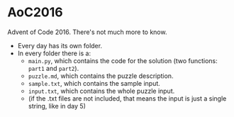 # AoC2016

Advent of Code 2016. There's not much more to know.

* Every day has its own folder.
* In every folder there is a:
  * `main.py`, which contains the code for the solution (two functions: `part1` and `part2`).
  * `puzzle.md`, which contains the puzzle description.
  * `sample.txt`, which contains the sample input.
  * `input.txt`, which contains the whole puzzle input.
  * (if the .txt files are not included, that means the input is just a single string, like in day 5)
